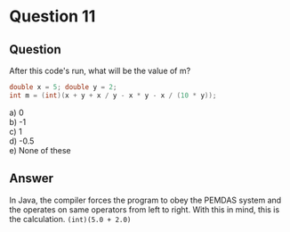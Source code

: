 # Question 11
## Question
After this code's run, what will be the value of m?
```java
double x = 5; double y = 2;
int m = (int)(x + y + x / y - x * y - x / (10 * y));
```
a) 0  
b) -1  
c) 1  
d) -0.5  
e) None of these  
## Answer
In Java, the compiler forces the program to obey the PEMDAS system and the operates on same operators from left to right. With this in mind, this is the calculation.
`(int)(5.0 + 2.0)`